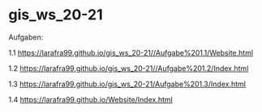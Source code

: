 # gis_ws_20-21
Aufgaben:

1.1
https://larafra99.github.io/gis_ws_20-21//Aufgabe%201.1/Website.html

1.2
https://larafra99.github.io/gis_ws_20-21//Aufgabe%201.2/Index.html

1.3
https://larafra99.github.io/gis_ws_20-21/Aufgabe%201.3/Index.html

1.4
https://larafra99.github.io/Website/Index.html 
